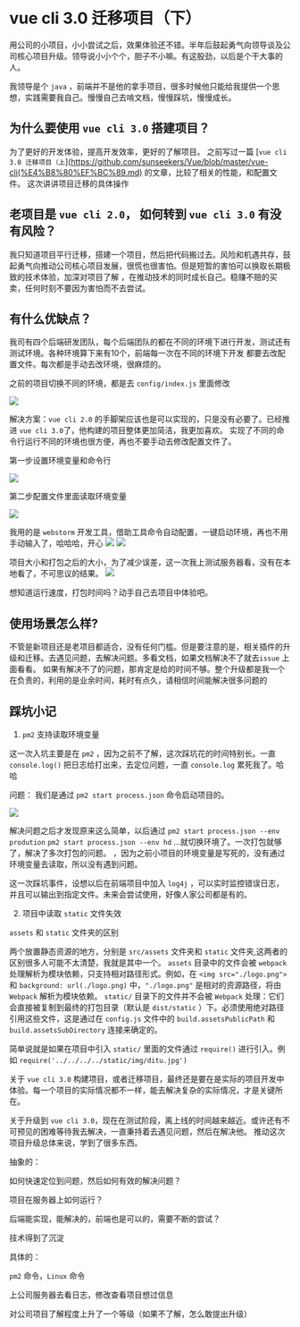 # vue cli 3.0 迁移项目（下）

用公司的小项目，小小尝试之后，效果体验还不错。半年后鼓起勇气向领导谈及公司核心项目升级。领导说小小个个，胆子不小嘛。有这股劲，以后是个干大事的人。

我领导是个 `java` ，前端并不是他的拿手项目，很多时候他只能给我提供一个思想，实践需要我自己。慢慢自己去啃文档，慢慢踩坑，慢慢成长。

## 为什么要使用 `vue cli 3.0` 搭建项目？

为了更好的开发体验，提高开发效率，更好的了解项目。
之前写过一篇 [`vue cli 3.0 迁移项目（上`](https://github.com/sunseekers/Vue/blob/master/vue-cli(%E4%B8%80%EF%BC%89.md) 的文章，比较了相关的性能，和配置文件。
这次讲讲项目迁移的具体操作

## 老项目是  `vue cli 2.0`， 如何转到 `vue cli 3.0` 有没有风险？

我只知道项目平行迁移，搭建一个项目，然后把代码搬过去。风险和机遇共存，鼓起勇气向推动公司核心项目发展，很慌也很害怕。但是短暂的害怕可以换取长期极致的技术体验，加深对项目了解
，在推动技术的同时成长自己。稳赚不赔的买卖，任何时刻不要因为害怕而不去尝试。

## 有什么优缺点？

我司有四个后端研发团队，每个后端团队的都在不同的环境下进行开发，测试还有测试环境。各种环境算下来有10个，前端每一次在不同的环境下开发
都要去改配置文件。每次都是手动去改环境，很麻烦的。

之前的项目切换不同的环境，都是去 `config/index.js` 里面修改

![](https://user-gold-cdn.xitu.io/2019/4/12/16a1041d27142f3b?w=2040&h=1304&f=png&s=414408)

解决方案：`vue cli 2.0` 的手脚架应该也是可以实现的，只是没有必要了。已经推进 `vue cli 3.0`了，他构建的项目整体更加简洁，我更加喜欢。
 实现了不同的命令行运行不同的环境也很方便，再也不要手动去修改配置文件了。

第一步设置环境变量和命令行

![](./img/005.png)

第二步配置文件里面读取环境变量

![](./img/006.png)

我用的是 `webstorm` 开发工具，借助工具命令自动配置，一键启动环境，再也不用手动输入了，哈哈哈，开心
![](./img/007.png)
![](./img/008.png)

项目大小和打包之后的大小，为了减少误差，这一次我上测试服务器看，没有在本地看了，不可思议的结果。
![](./img/009.png)



想知道运行速度，打包时间吗？动手自己去项目中体验吧。


## 使用场景怎么样?
不管是新项目还是老项目都适合，没有任何门槛。但是要注意的是，相关插件的升级和迁移。去遇见问题，去解决问题。多看文档，如果文档解决不了就去`issue` 上面看看。
如果有解决不了的问题，那肯定是给的时间不够。整个升级都是我一个在负责的，利用的是业余时间，耗时有点久，请相信时间能解决很多问题的

## 踩坑小记

1. `pm2` 支持读取环境变量

这一次入坑主要是在 `pm2` ，因为之前不了解，这次踩坑花的时间特别长。一直 `console.log()` 把日志给打出来，去定位问题，一直 `console.log` 累死我了。哈哈

问题： 我们是通过 `pm2 start process.json` 命令启动项目的。

![](./img/010.png)

解决问题之后才发现原来这么简单，以后通过 `pm2 start process.json --env prodution` `pm2 start process.json --env hd` ...就切换环境了。一次打包就够了，解决了多次打包的问题。
，因为之前小项目的环境变量是写死的，没有通过环境变量去读取，所以没有遇到问题。

这一次踩坑事件，设想以后在前端项目中加入 `log4j` ，可以实时监控错误日志，并且可以输出到指定文件。未来会尝试使用，好像人家公司都是有的。

2. 项目中读取 `static` 文件失效

`assets` 和 `static` 文件夹的区别

两个放置静态资源的地方，分别是 `src/assets` 文件夹和 `static` 文件夹,这两者的区别很多人可能不太清楚，我就是其中一个。
`assets` 目录中的文件会被 `webpack` 处理解析为模块依赖，只支持相对路径形式。例如，在 `<img src="./logo.png">` 和 `background: url(./logo.png)` 中，`"./logo.png"` 是相对的资源路径，将由 `Webpack` 解析为模块依赖。
`static/` 目录下的文件并不会被 `Webpack` 处理：它们会直接被复制到最终的打包目录（默认是 `dist/static` ）下。必须使用绝对路径引用这些文件，这是通过在 `config.js` 文件中的 `build.assetsPublicPath` 和 `build.assetsSubDirectory` 连接来确定的。

简单说就是如果在项目中引入 `static/` 里面的文件通过 `require()` 进行引入。例如 `require('../../../../static/img/ditu.jpg')`

关于 `vue cli 3.0` 构建项目，或者迁移项目，最终还是要在是实际的项目开发中体验。每一个项目的实际情况都不一样，能去解决复杂的实际情况，才是关键所在。

关于升级到 `vue cli 3.0`，现在在测试阶段，离上线的时间越来越近。或许还有不可预见的困难等待我去解决，一直秉持着去遇见问题，然后在解决他。
推动这次项目升级总体来说，学到了很多东西。

抽象的：

如何快速定位到问题，然后如何有效的解决问题？

项目在服务器上如何运行？

后端能实现，能解决的，前端也是可以的，需要不断的尝试？

技术得到了沉淀

具体的：

`pm2` 命令，`Linux` 命令

上公司服务器去看日志，修改查看项目想过信息

对公司项目了解程度上升了一个等级（如果不了解，怎么敢提出升级）




